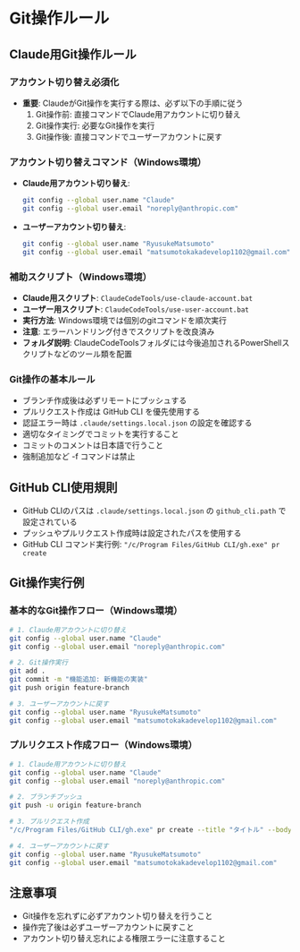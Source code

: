 # Git操作ルール

## Claude用Git操作ルール

### アカウント切り替え必須化
- **重要**: ClaudeがGit操作を実行する際は、必ず以下の手順に従う
  1. Git操作前: 直接コマンドでClaude用アカウントに切り替え
  2. Git操作実行: 必要なGit操作を実行
  3. Git操作後: 直接コマンドでユーザーアカウントに戻す

### アカウント切り替えコマンド（Windows環境）
- **Claude用アカウント切り替え**:
  ```bash
  git config --global user.name "Claude"
  git config --global user.email "noreply@anthropic.com"
  ```
- **ユーザーアカウント切り替え**:
  ```bash
  git config --global user.name "RyusukeMatsumoto"
  git config --global user.email "matsumotokakadevelop1102@gmail.com"
  ```

### 補助スクリプト（Windows環境）
- **Claude用スクリプト**: `ClaudeCodeTools/use-claude-account.bat`
- **ユーザー用スクリプト**: `ClaudeCodeTools/use-user-account.bat`
- **実行方法**: Windows環境では個別のgitコマンドを順次実行
- **注意**: エラーハンドリング付きでスクリプトを改良済み
- **フォルダ説明**: ClaudeCodeToolsフォルダには今後追加されるPowerShellスクリプトなどのツール類を配置

### Git操作の基本ルール
- ブランチ作成後は必ずリモートにプッシュする
- プルリクエスト作成は GitHub CLI を優先使用する
- 認証エラー時は `.claude/settings.local.json` の設定を確認する
- 適切なタイミングでコミットを実行すること
- コミットのコメントは日本語で行うこと
- 強制追加など -f コマンドは禁止

## GitHub CLI使用規則
- GitHub CLIのパスは `.claude/settings.local.json` の `github_cli.path` で設定されている
- プッシュやプルリクエスト作成時は設定されたパスを使用する
- GitHub CLI コマンド実行例: `"/c/Program Files/GitHub CLI/gh.exe" pr create`

## Git操作実行例

### 基本的なGit操作フロー（Windows環境）
```bash
# 1. Claude用アカウントに切り替え
git config --global user.name "Claude"
git config --global user.email "noreply@anthropic.com"

# 2. Git操作実行
git add .
git commit -m "機能追加: 新機能の実装"
git push origin feature-branch

# 3. ユーザーアカウントに戻す
git config --global user.name "RyusukeMatsumoto"
git config --global user.email "matsumotokakadevelop1102@gmail.com"
```

### プルリクエスト作成フロー（Windows環境）
```bash
# 1. Claude用アカウントに切り替え
git config --global user.name "Claude"
git config --global user.email "noreply@anthropic.com"

# 2. ブランチプッシュ
git push -u origin feature-branch

# 3. プルリクエスト作成
"/c/Program Files/GitHub CLI/gh.exe" pr create --title "タイトル" --body "説明"

# 4. ユーザーアカウントに戻す
git config --global user.name "RyusukeMatsumoto"
git config --global user.email "matsumotokakadevelop1102@gmail.com"
```

## 注意事項
- Git操作を忘れずに必ずアカウント切り替えを行うこと
- 操作完了後は必ずユーザーアカウントに戻すこと
- アカウント切り替え忘れによる権限エラーに注意すること